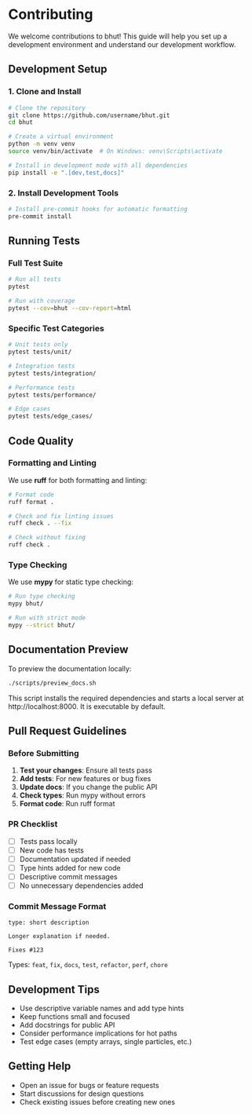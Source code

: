 # Contributing

We welcome contributions to bhut! This guide will help you set up a development environment and understand our development workflow.

## Development Setup

### 1. Clone and Install

```bash
# Clone the repository
git clone https://github.com/username/bhut.git
cd bhut

# Create a virtual environment
python -m venv venv
source venv/bin/activate  # On Windows: venv\Scripts\activate

# Install in development mode with all dependencies
pip install -e ".[dev,test,docs]"
```

### 2. Install Development Tools

```bash
# Install pre-commit hooks for automatic formatting
pre-commit install
```

## Running Tests

### Full Test Suite

```bash
# Run all tests
pytest

# Run with coverage
pytest --cov=bhut --cov-report=html
```

### Specific Test Categories

```bash
# Unit tests only
pytest tests/unit/

# Integration tests
pytest tests/integration/

# Performance tests
pytest tests/performance/

# Edge cases
pytest tests/edge_cases/
```

## Code Quality

### Formatting and Linting

We use **ruff** for both formatting and linting:

```bash
# Format code
ruff format .

# Check and fix linting issues
ruff check . --fix

# Check without fixing
ruff check .
```

### Type Checking

We use **mypy** for static type checking:

```bash
# Run type checking
mypy bhut/

# Run with strict mode
mypy --strict bhut/
```

## Documentation Preview

To preview the documentation locally:

```bash
./scripts/preview_docs.sh
```

This script installs the required dependencies and starts a local server at http://localhost:8000. It is executable by default.

## Pull Request Guidelines

### Before Submitting

1. **Test your changes**: Ensure all tests pass
2. **Add tests**: For new features or bug fixes
3. **Update docs**: If you change the public API
4. **Check types**: Run mypy without errors
5. **Format code**: Run ruff format

### PR Checklist

- [ ] Tests pass locally
- [ ] New code has tests
- [ ] Documentation updated if needed
- [ ] Type hints added for new code
- [ ] Descriptive commit messages
- [ ] No unnecessary dependencies added

### Commit Message Format

```
type: short description

Longer explanation if needed.

Fixes #123
```

Types: `feat`, `fix`, `docs`, `test`, `refactor`, `perf`, `chore`

## Development Tips

- Use descriptive variable names and add type hints
- Keep functions small and focused
- Add docstrings for public API
- Consider performance implications for hot paths
- Test edge cases (empty arrays, single particles, etc.)

## Getting Help

- Open an issue for bugs or feature requests
- Start discussions for design questions
- Check existing issues before creating new ones